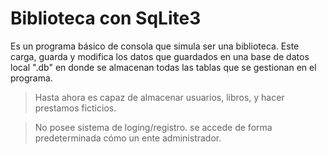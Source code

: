 # Biblioteca con SqLite3

Es un programa básico de consola que simula ser una biblioteca. Este carga, guarda y modifica los datos que guardados en una base de datos local ".db" en donde se almacenan todas las tablas que se gestionan en el programa.

>Hasta ahora es capaz de almacenar usuarios, libros, y hacer prestamos ficticios.

>No posee sistema de loging/registro. se accede de forma predeterminada cómo un ente administrador.
